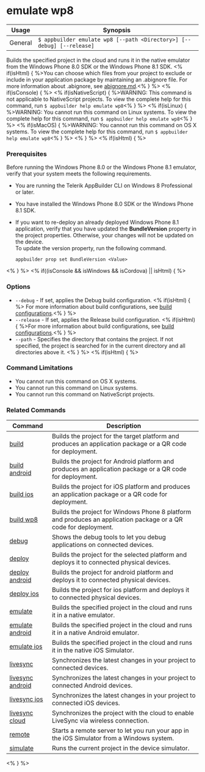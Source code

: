 emulate wp8
==========

Usage | Synopsis
------|-------
General | `$ appbuilder emulate wp8 [--path <Directory>] [--debug] [--release]`

Builds the specified project in the cloud and runs it in the native emulator from the Windows Phone 8.0 SDK or the Windows Phone 8.1 SDK. <% if(isHtml) { %>You can choose which files from your project to exclude or include in your application package by maintaining an .abignore file. For more information about .abignore, see [abignore.md](https://github.com/Icenium/icenium-cli/blob/release/ABIGNORE.md).<% } %>
<% if(isConsole) { %>
<% if(isNativeScript) { %>WARNING: This command is not applicable to NativeScript projects. To view the complete help for this command, run `$ appbuilder help emulate wp8`<% } %>
<% if(isLinux) { %>WARNING: You cannot run this command on Linux systems. To view the complete help for this command, run `$ appbuilder help emulate wp8`<% } %>
<% if(isMacOS) { %>WARNING: You cannot run this command on OS X systems. To view the complete help for this command, run `$ appbuilder help emulate wp8`<% } %>
<% } %> 
<% if(isHtml) { %>
### Prerequisites
Before running the Windows Phone 8.0 or the Windows Phone 8.1 emulator, verify that your system meets the following requirements.
* You are running the Telerik AppBuilder CLI on Windows 8 Professional or later.
* You have installed the Windows Phone 8.0 SDK or the Windows Phone 8.1 SDK.
* If you want to re-deploy an already deployed Windows Phone 8.1 application, verify that you have updated the **BundleVersion** property in the project properties. Otherwise, your changes will not be updated on the device.<br/>To update the version property, run the following command.

	```Shell
	appbuilder prop set BundleVersion <Value>
	```
<% } %> 
<% if((isConsole && isWindows && isCordova) || isHtml) { %>
### Options
* `--debug` - If set, applies the Debug build configuration. <% if(isHtml) { %> For more information about build configurations, see [build configurations](http://docs.telerik.com/platform/appbuilder/build-configurations/overview).<% } %>
* `--release` - If set, applies the Release build configuration. <% if(isHtml) { %>For more information about build configurations, see [build configurations](http://docs.telerik.com/platform/appbuilder/build-configurations/overview).<% } %>
* `--path` - Specifies the directory that contains the project. If not specified, the project is searched for in the current directory and all directories above it.
<% } %> 
<% if(isHtml) { %> 
### Command Limitations

* You cannot run this command on OS X systems.
* You cannot run this command on Linux systems.
* You cannot run this command on NativeScript projects.

### Related Commands

Command | Description
----------|----------
[build](build.html) | Builds the project for the target platform and produces an application package or a QR code for deployment.
[build android](build-android.html) | Builds the project for Android platform and produces an application package or a QR code for deployment.
[build ios](build-ios.html) | Builds the project for iOS platform and produces an application package or a QR code for deployment.
[build wp8](build-wp8.html) | Builds the project for Windows Phone 8 platform and produces an application package or a QR code for deployment.
[debug](debug.html) | Shows the debug tools to let you debug applications on connected devices.
[deploy](deploy.html) | Builds the project for the selected platform and deploys it to connected physical devices.
[deploy android](deploy-android.html) | Builds the project for android platform and deploys it to connected physical devices.
[deploy ios](deploy-ios.html) | Builds the project for ios platform and deploys it to connected physical devices.
[emulate](emulate.html) | Builds the specified project in the cloud and runs it in a native emulator.
[emulate android](emulate-android.html) | Builds the specified project in the cloud and runs it in a native Android emulator.
[emulate ios](emulate-ios.html) | Builds the specified project in the cloud and runs it in the native iOS Simulator.
[livesync](livesync.html) | Synchronizes the latest changes in your project to connected devices.
[livesync android](livesync-android.html) | Synchronizes the latest changes in your project to connected Android devices.
[livesync ios](livesync-ios.html) | Synchronizes the latest changes in your project to connected iOS devices.
[livesync cloud](livesync-cloud.html) | Synchronizes the project with the cloud to enable LiveSync via wireless connection.
[remote](remote.html) | Starts a remote server to let you run your app in the iOS Simulator from a Windows system.
[simulate](simulate.html) | Runs the current project in the device simulator.
<% } %>
